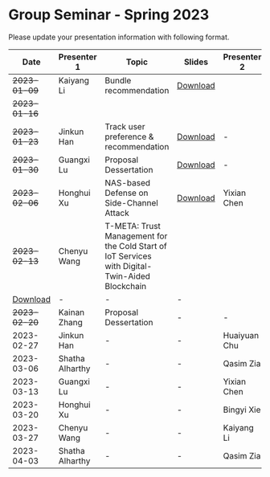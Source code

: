 # Group Seminar - Spring 2023
Please update your presentation information with following format.

| Date  | Presenter 1 | Topic | Slides | Presenter 2 | Topic | Slides |
| ------------- | ------------- | ------------- | ------------- | ------------- | ------------- | ------------- |
| ~~2023-01-09~~  | Kaiyang Li  | Bundle recommendation | [Download](https://github.com/KK429312/Presentation_Schedule/raw/main/slides/Kaiyang%20Li/bundleRec20221205.pptx) |
| ~~2023-01-16~~  |   |   |   |   |   |  |
| ~~2023-01-23~~  | Jinkun Han  | Track user preference & recommendation | [Download](https://github.com/KK429312/Presentation_Schedule/raw/main/slides/Jinkun%20Han/Preference%20Jump-2023.01.22.pdf) |  - | - | - |
| ~~2023-01-30~~  | Guangxi Lu  | Proposal Dessertation | [Download](https://github.com/KK429312/Presentation_Schedule/blob/main/slides/Guangxi%20Lu/Proposal%20Dessertation%20Slides.pptx) | -  | - | - |
| ~~2023-02-06~~  | Honghui Xu  | NAS-based Defense on Side-Channel Attack | [Download](https://github.com/KK429312/Presentation_Schedule/blob/main/slides/Honghui%20Xu/Group_Meeting_HHX_230206.pptx) | Yixian Chen   |Distributed broad learning|  [Download](https://github.com/KK429312/Presentation_Schedule/blob/a455783f0631d7fcbafa4c44d7b399bd06e48e78/slides/Yixian%20Chen/Distributed%20broad%20learning.pptx) |  - | - | - |
| ~~2023-02-13~~  | Chenyu Wang | T-META: Trust Management for the Cold Start of IoT Services with Digital-Twin-Aided Blockchain
 | [Download](https://github.com/KK429312/Presentation_Schedule/blob/main/slides/Chenyu%20Wang/Chenyu_TMETA_20230213.pptx) | -   | - | - |
| ~~2023-02-20~~  | Kainan Zhang| Proposal Dessertation | - | - | - | - |
| 2023-02-27  | Jinkun Han | - | - | Huaiyuan Chu | - | - |
| 2023-03-06  | Shatha Alharthy | - | - | Qasim Zia | - | - |
| 2023-03-13  | Guangxi Lu  | - | - | Yixian Chen  | - | - |
| 2023-03-20  | Honghui Xu  | - | - | Bingyi Xie   | - | - |
| 2023-03-27  | Chenyu Wang | - | - | Kaiyang Li   | - | - | 
| 2023-04-03  | Shatha Alharthy | - | - | Qasim Zia | - | - |
